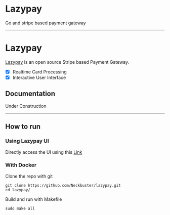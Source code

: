 # Lazypay
Go and stripe based payment gateway
<!-- <p align="center">
<img width="300" src=""/>
</p> -->

---

# Lazypay

[Lazypay](https://lazypay.com) is an open source Stripe based Payment Gateway.

- [x] Realtime Card Processing
- [x] Interactive User Interface

## Documentation

Under Construction

---
## How to run

### Using Lazypay UI
Directly access the UI using this [Link](http://http://13.127.2.247:8080/)
### With Docker
Clone the repo with git
```
git clone https://github.com/Neckbuster/lazypay.git
cd lazypay/
```
Build and run with Makefile
```
sudo make all
```

